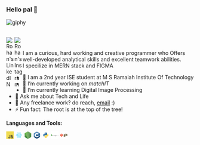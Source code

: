 ### Hello pal 👋

![giphy](https://user-images.githubusercontent.com/91260159/165366092-b4c57ed8-7ebb-49f9-b7bd-06239a0f45e4.gif)
<br/>
<br/>

<a href="https://www.linkedin.com/in/rohan-a-j-047a2319b/">
  <img align="left" alt="Rohan's LinkedIN" width="22px" src="https://raw.githubusercontent.com/peterthehan/peterthehan/master/assets/linkedin.svg" />
</a>
<a href="https://www.instagram.com/aj_prototype/">
  <img align="left" alt="Rohan's Instagram" width="22px" src="https://raw.githubusercontent.com/hussainweb/hussainweb/main/icons/instagram.png" />
</a>

<br />
<br/>
I am a curious, hard working and creative programmer who Offers well-developed analytical skills and excellent teamwork abilities.
<br/>
I specilize in MERN stack and FIGMA 
<br/>

- 🏫 I am a 2nd year ISE student at M S Ramaiah Institute Of Technology
- 🔭 I’m currently working on *matchIT* 
- 🌱 I’m currently learning Digital Image Processing
- 💬 Ask me about Tech and Life
- 💼 Any freelance work? do reach, [email](mailto:rohanaj2001@gmail.com) :)
- ⚡ Fun fact: The root is at the top of the tree!


**Languages and Tools:**  

<code><img height="20" src="https://raw.githubusercontent.com/github/explore/80688e429a7d4ef2fca1e82350fe8e3517d3494d/topics/javascript/javascript.png"></code>
<code><img height="20" src="https://raw.githubusercontent.com/github/explore/80688e429a7d4ef2fca1e82350fe8e3517d3494d/topics/react/react.png"></code>
<code><img height="20" src="https://raw.githubusercontent.com/github/explore/80688e429a7d4ef2fca1e82350fe8e3517d3494d/topics/nodejs/nodejs.png"></code>
<code><img height="20" src="https://raw.githubusercontent.com/github/explore/80688e429a7d4ef2fca1e82350fe8e3517d3494d/topics/cpp/cpp.png"></code>
<code><img height="20" src="https://raw.githubusercontent.com/github/explore/80688e429a7d4ef2fca1e82350fe8e3517d3494d/topics/python/python.png"></code>
<code><img height="20" src="https://raw.githubusercontent.com/github/explore/80688e429a7d4ef2fca1e82350fe8e3517d3494d/topics/mongodb/mongodb.png"></code>
<code><img height="20" src="https://raw.githubusercontent.com/github/explore/80688e429a7d4ef2fca1e82350fe8e3517d3494d/topics/git/git.png"></code>

<!-- 📈 my github stats

<p align="center"> <img src="https://github-readme-stats.vercel.app/api?username=rohanaj2001&show_icons=true&theme=gotham" alt="rohanaj2001" /> -->
